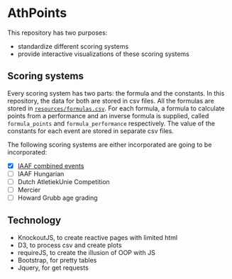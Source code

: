 # AthPoints

This repository has two purposes:
 - standardize different scoring systems
 - provide interactive visualizations of these scoring systems
 
## Scoring systems
Every scoring system has two parts: the formula and the constants. In this repository, the data for both are stored in csv files.
All the formulas are stored in [`resources/formulas.csv`](resources/formulas.csv). For each formula, a formula to calculate points from a performance and an inverse formula is supplied, called `formula_points` and `formula_performance` respectively.
The value of the constants for each event are stored in separate csv files.

The following scoring systems are either incorporated are going to be incorporated:
 - [x] [IAAF combined events](resources/iaaf-combined)
 - [ ] IAAF Hungarian
 - [ ] Dutch AtletiekUnie Competition
 - [ ] Mercier
 - [ ] Howard Grubb age grading

## Technology
 - KnockoutJS, to create reactive pages with limited html
 - D3, to process csv and create plots
 - requireJS, to create the illusion of OOP with JS
 - Bootstrap, for pretty tables
 - Jquery, for get requests
